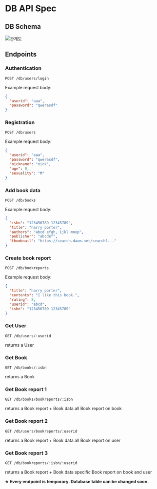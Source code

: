# DB API Spec

## DB Schema

![관계도](https://user-images.githubusercontent.com/83688807/170421754-23952661-a6ad-4a04-a320-396674c2d459.png)

## Endpoints

### Authentication

`POST /db/users/login`

Example request body:
```JSON
{
  "userid": "aaa",
  "password": "qwerasdf"
}
```

### Registration

`POST /db/users`

Example request body:
```JSON
{
  "userid": "aaa",
  "password": "qwerasdf",
  "nickname": "nick",
  "age": 0,
  "sexuality": "M"
}
```

### Add book data

`POST /db/books`

Example request body:
```JSON
{
  "isbn": "123456789 12345789",
  "title": "harry porter",
  "authors": "abcd efgh, ijkl mnop",
  "publisher": "abcdef",
  "thumbnail": "https://search.daum.net/search?..."
}
```

### Create book report

`POST /db/bookreports`

Example request body:
```JSON
{
  "title": "harry porter",
  "contents": "I like this book.",
  "rating": 8,
  "userid": "abcd",
  "isbn": "123456789 12345789"
}
```

### Get User

`GET /db/users/:userid`

returns a User

### Get Book

`GET /db/books/:isbn`

returns a Book

### Get Book report 1

`GET /db/books/bookreports/:isbn`

returns a Book report + Book data
all Book report on book

### Get Book report 2

`GET /db/users/bookreports/:userid`

returns a Book report + Book data
all Book report on user

### Get Book report 3

`GET /db/bookreports/:isbn/:userid`

returns a Book report + Book data
specific Book report on book and user

**※ Every endpoint is temporary. Database table can be changed soon.**
